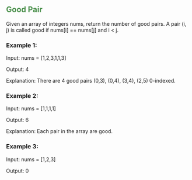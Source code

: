 ## <span style="color:#4B904C">Good Pair</span>

Given an array of integers nums, return the number of good pairs.
A pair (i, j) is called good if nums[i] == nums[j] and i < j.

### Example 1:

Input: nums = [1,2,3,1,1,3]

Output: 4

Explanation: There are 4 good pairs (0,3), (0,4), (3,4), (2,5) 0-indexed.

### Example 2:

Input: nums = [1,1,1,1]

Output: 6

Explanation: Each pair in the array are good.

### Example 3:

Input: nums = [1,2,3]

Output: 0
